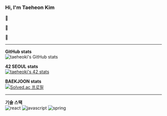### Hi, I'm Taeheon Kim 
   
 🔦 
   
 🌱 
   
 📕 
    
* * *  



<span>
   
   **GitHub stats**    
![taeheoki's GitHub stats](https://github-readme-stats.vercel.app/api?username=taeheoki)
   
   **42 SEOUL stats**    
 [![taeheoki's 42 stats](https://badge42.vercel.app/api/v2/cl53i14gx002509me6df1wxvr/stats?cursusId=21&coalitionId=86)](https://github.com/JaeSeoKim/badge42)
   
   **BAEKJOON stats**<br>
[![Solved.ac 프로필](http://mazassumnida.wtf/api/v2/generate_badge?boj=dudqls0)](https://solved.ac/dudqls0)

 </span>

* * *  

**기술 스택**<br>
<span>
![react](<https://img.shields.io/badge/React-20232A?style=for-the-badge&logo=react&logoColor=61DAFB>)
![javascript](<https://img.shields.io/badge/JavaScript-323330?style=for-the-badge&logo=javascript&logoColor=F7DF1E>)
![spring](<https://img.shields.io/badge/Spring-6DB33F?style=for-the-badge&logo=spring&logoColor=white>)
</span>

 
<!--
**taeheoki/taeheoki** is a ✨ _special_ ✨ repository because its `README.md` (this file) appears on your GitHub profile.
Here are some ideas to get you started:
- 🔭 I’m currently working on ...
- 🌱 I’m currently learning ...
- 👯 I’m looking to collaborate on ...
- 🤔 I’m looking for help with ...
- 💬 Ask me about ...
- 📫 How to reach me: ...
- 😄 Pronouns: ...
- ⚡ Fun fact: ...
-->
